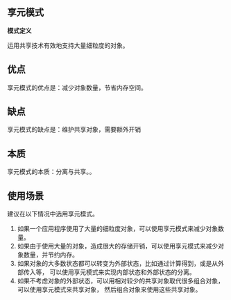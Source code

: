 ## 享元模式

**模式定义**

运用共享技术有效地支持大量细粒度的对象。

## 优点
享元模式的优点是：减少对象数量，节省内存空间。

## 缺点
享元模式的缺点是：维护共享对象，需要额外开销

## 本质
享元模式的本质：分离与共享。。

## 使用场景
建议在以下情况中选用享元模式。

1. 如果一个应用程序使用了大量的细粒度对象，可以使用享元模式来减少对象数量。
2. 如果由于使用大量的对象，造成很大的存储开销，可以使用享元模式来减少对象数量，并节约内存。
3. 如果对象的大多数状态都可以转变为外部状态，比如通过计算得到，或是从外部传入等，
可以使用享元模式来实现内部状态和外部状态的分离。
4. 如果不考虑对象的外部状态，可以用相对较少的共享对象取代很多组合对象，可以使用享元模式来共享对象，
然后组合对象来使用这些共享对象。

